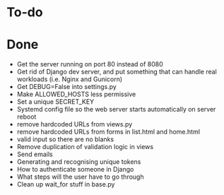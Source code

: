 # To-do

# Done
* Get the server running on port 80 instead of 8080
* Get rid of Django dev server, and put something that can handle real workloads (i.e. Nginx and Gunicorn)
* Get DEBUG=False into settings.py
* Make ALLOWED_HOSTS less permissive
* Set a unique SECRET_KEY
* Systemd config file so the web server starts automatically on server reboot
* remove hardcoded URLs from views.py
* remove hardcoded URLs from forms in list.html and home.html
* valid input so there are no blanks
* Remove duplication of validation logic in views
* Send emails
* Generating and recognising unique tokens
* How to authenticate someone in Django
* What steps will the user have to go through
* Clean up wait_for stuff in base.py
